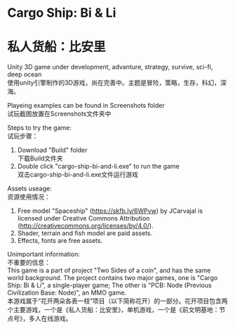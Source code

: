 # Cargo Ship: Bi & Li
# 私人货船：比安里
 Unity 3D game under development, advanture, strategy, survive, sci-fi, deep ocean  
 使用unity引擎制作的3D游戏，尚在完善中。主题是冒险，策略，生存，科幻，深海。 


Playeing examples can be found in Screenshots folder  
试玩截图放置在Screenshots文件夹中  


Steps to try the game:  
试玩步骤： 
 1. Download "Build" folder  
 下载Build文件夹  
 2. Double click "cargo-ship-bi-and-li.exe" to run the game  
 双击cargo-ship-bi-and-li.exe文件运行游戏  


Assets useage:  
资源使用情况： 
 1. Free model "Spaceship" (https://skfb.ly/6WPvw) by JCarvajal is licensed under Creative Commons Attribution (http://creativecommons.org/licenses/by/4.0/).  
 2. Shader, terrain and fish model are paid assets.  
 3. Effects, fonts are free assets.  


Unimportant information:  
不重要的信息：  
 This game is a part of project "Two Sides of a coin", and has the same world background. The project contains two major games, one is "Cargo Ship: Bi & Li", a single-player game; The other is "PCB: Node (Previous Civilization Base: Node)", an MMO game.  
 本游戏属于“花开两朵各表一枝”项目（以下简称花开）的一部分。花开项目包含两个主要游戏，一个是《私人货船：比安里》，单机游戏，一个是《前文明基地：节点号》，多人在线游戏。 

